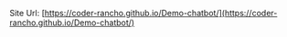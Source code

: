 Site Url: [https://coder-rancho.github.io/Demo-chatbot/](https://coder-rancho.github.io/Demo-chatbot/)
